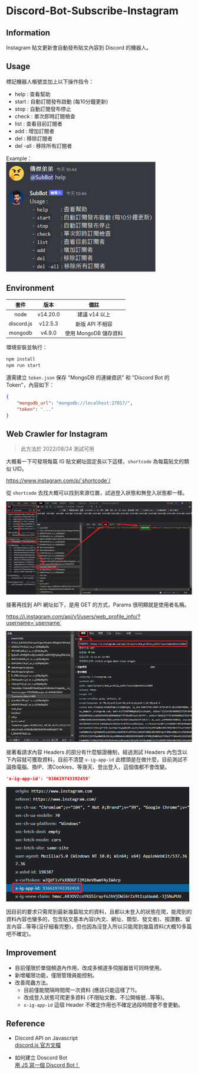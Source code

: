 # Discord-Bot-Subscribe-Instagram

## Information

Instagram 貼文更新會自動發布貼文內容到 Discord 的機器人。

## Usage

標記機器人帳號並加上以下操作指令：  
- help : 查看幫助
- start : 自動訂閱發布啟動 (每10分鐘更新)
- stop : 自動訂閱發布停止
- check : 單次即時訂閱檢查
- list : 查看目前訂閱者
- add : 增加訂閱者
- del : 移除訂閱者
- del -all : 移除所有訂閱者

Example：  
![](images/img_0.png)

## Environment

|套件|版本|備註|
|:-:|:-:|:-:|
|node|v14.20.0|建議 v14 以上|
|discord.js|v12.5.3|新版 API 不相容|
|mongodb|v4.9.0|使用 MongoDB 儲存資料|

環境安裝並執行：
```sh
npm install
npm run start
```

還需建立 `token.json` 保存 "MongoDB 的連線資訊" 和 "Discord Bot 的 Token"，內容如下：  
```json
{
    "mongodb_url": "mongodb://localhost:27017/",
    "token": "..."
}
```

## Web Crawler for Instagram

> 此方法於 2022/08/24 測試可用

大概看一下可發現每篇 IG 貼文網址固定長以下這樣，`shortcode` 為每篇貼文的類似 UID。

https://www.instagram.com/p/`shortcode`/

從 `shortcode` 去找大概可以找到來源位置，試過登入狀態和無登入狀態都一樣。

![](images/img_1.png)

接著再找到 API 網址如下，是用 GET 的方式，Params 很明顯就是使用者名稱。

https://i.instagram.com/api/v1/users/web_profile_info/?username=`username`

![](images/img_2.png)

接著看請求內容 Headers 的部分有什麼驗證機制，經過測試 Headers 內包含以下內容就可獲取資料，目前不清楚 `x-ig-app-id` 此標頭是在做什麼，目前測試不論換電腦、換IP、清Cookies、等幾天、登出登入，這個值都不會改變。

```json
'x-ig-app-id': '936619743392459'
```

![](images/img_3.png)

因目前的要求只需爬到最新幾篇貼文的資料，且都以未登入的狀態在爬，能爬到的資料內容也蠻多的，包含貼文基本內容(內文、網址、類型、發文者)、按讚數、留言內容...等等(沒仔細看完整)，但也因為沒登入所以只能爬到幾篇資料(大概10多篇吧不確定)。

## Improvement

* 目前僅限於單個頻道內作用，改成多頻道多伺服器皆可同時使用。
* 新增權限功能，僅限管理員能控制。
* 改善爬蟲方法。
    * 目前僅能間隔時間爬一次資料 (應該只能這樣了?)。
    * 改成登入狀態可爬更多資料 (不限貼文數、不公開帳號...等等)。
    * `x-ig-app-id` 這個 Header 不確定作用也不確定過段時間會不會更動。

## Reference
* Discord API on Javascript  
[discord.js 官方文檔](https://discord.js.org/#/)

* 如何建立 Doscord Bot  
[用 JS 寫一個 Discord Bot！](https://b-l-u-e-b-e-r-r-y.github.io/post/DiscordBot01/)